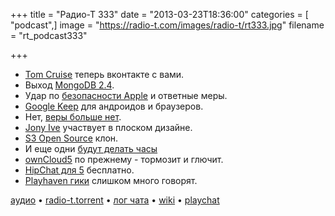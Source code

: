 +++
title = "Радио-Т 333"
date = "2013-03-23T18:36:00"
categories = [ "podcast",]
image = "https://radio-t.com/images/radio-t/rt333.jpg"
filename = "rt_podcast333"

+++

* [Tom Cruise](http://www.eonline.com/news/400660/tom-cruise-joins-russian-social-networking-site-thanks-fans-for-warm-welcome) теперь вконтакте с вами.
* Выход [MongoDB 2.4](http://css.dzone.com/articles/mongodb-24-out?buffer_share=fb004).
* Удар по [безопасности Apple](http://readwrite.com/2013/03/22/apples-two-step-verification-gaping-security-flaw) и ответные меры.
* [Google Keep](http://techcrunch.com/2013/03/20/googles-keep-note-taking-web-and-android-app-gets-its-official-public-launch/) для андроидов и браузеров.
* Нет, [веры больше нет](http://gigaom.com/2013/03/20/sorry-google-you-can-keep-it-to-yourself/).
* [Jony Ive](http://techcrunch.com/2013/03/21/apple-jony-ive-ios-design-interface/) участвует в плоском дизайне.
* [S3 Open Source](http://www.wired.com/wiredenterprise/2013/03/riakcs-open-source/) клон.
* И еще одни [будут делать часы](http://techcrunch.com/2013/03/22/google-rumored-to-be-making-a-smartwatch-too/)
* [ownCloud5](http://cloudcomputing.sys-con.com/node/2590107) по прежнему - тормозит и глючит.
* [HipChat для 5](http://blog.hipchat.com/2013/03/21/hipchat-now-free-for-teams-of-5-users-or-fewer/) бесплатно.
* [Playhaven гики](http://venturebeat.com/2013/03/20/playhaven-developer-fired-for-making-sexual-jokes-after-sendgrids-developer-evangelist-outs-hi) слишком много говорят.

[аудио](http://cdn.radio-t.com/rt_podcast333.mp3) • [radio-t.torrent](http://cdn.radio-t.com/torrents/rt_podcast333.mp3.torrent) • [лог чата](http://chat.radio-t.com/logs/radio-t-333.html) • [wiki](http://wiki.radio-t.com/%D0%92%D1%8B%D0%BF%D1%83%D1%81%D0%BA_333) • [playchat](http://playchat.radio-t.com/?vol=333)<audio src="http://cdn.radio-t.com/rt_podcast333.mp3" preload="none"></audio>
